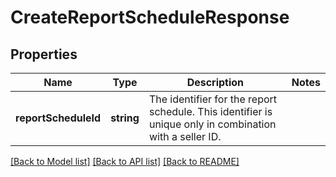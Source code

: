 # CreateReportScheduleResponse

## Properties
Name | Type | Description | Notes
------------ | ------------- | ------------- | -------------
**reportScheduleId** | **string** | The identifier for the report schedule. This identifier is unique only in combination with a seller ID. | 

[[Back to Model list]](../README.md#documentation-for-models) [[Back to API list]](../README.md#documentation-for-api-endpoints) [[Back to README]](../README.md)


